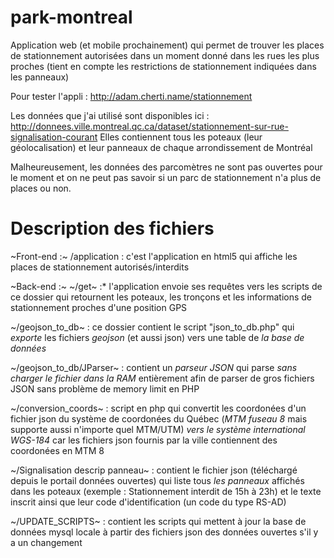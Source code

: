 # park-montreal
Application web (et mobile prochainement) qui permet de trouver les places de stationnement autorisées dans un moment donné dans les rues les plus proches (tient en compte les restrictions de stationnement indiquées dans les panneaux)

Pour tester l'appli : http://adam.cherti.name/stationnement

Les données que j'ai utilisé sont disponibles ici : http://donnees.ville.montreal.qc.ca/dataset/stationnement-sur-rue-signalisation-courant
Elles contiennent tous les poteaux (leur géolocalisation) et leur panneaux de chaque arrondissement de Montréal

Malheureusement, les données des parcomètres ne sont pas ouvertes pour le moment et on ne peut pas savoir si un parc de stationnement n'a plus de places ou non.

# Description des fichiers 

~Front-end :~
/application : c'est l'application en html5 qui affiche les places de stationnement autorisés/interdits

~Back-end :~
~/get~ :* l'application envoie ses requêtes vers les scripts de ce dossier qui retournent les poteaux, les tronçons et les informations de stationnement proches d'une position GPS

~/geojson_to_db~ : ce dossier contient le script "json_to_db.php" qui *exporte* les fichiers *geojson* (et aussi json) vers une table de *la base de données*

~/geojson_to_db/JParser~ : contient un *parseur JSON* qui parse *sans charger le fichier dans la RAM* entièrement afin de parser de gros fichiers JSON sans problème de memory limit en PHP

~/conversion_coords~ : script en php qui convertit les coordonées d'un fichier json du système de coordonées du Québec (*MTM fuseau 8* mais supporte aussi n'importe quel MTM/UTM) *vers le système international WGS-184* car les fichiers json fournis par la ville contiennent des coordonées en MTM 8

~/Signalisation descrip panneau~ : contient le fichier json (téléchargé depuis le portail données ouvertes) qui liste tous *les panneaux* affichés dans les poteaux (exemple : Stationnement interdit de 15h à 23h) et le texte inscrit ainsi que leur code d'identification (un code du type RS-AD)

~/UPDATE_SCRIPTS~ : contient les scripts qui mettent à jour la base de données mysql locale à partir des fichiers json des données ouvertes s'il y a un changement
